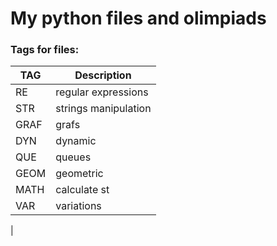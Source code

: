 # My python files and olimpiads
### Tags for files:
| TAG | Description |
| ------ | ------ |
| RE | regular expressions|
| STR | strings manipulation |
| GRAF | grafs |
| DYN | dynamic |
| QUE | queues |
| GEOM | geometric |
| MATH | calculate st |
| VAR | variations |
| 
